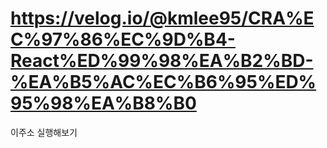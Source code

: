 # https://velog.io/@kmlee95/CRA%EC%97%86%EC%9D%B4-React%ED%99%98%EA%B2%BD-%EA%B5%AC%EC%B6%95%ED%95%98%EA%B8%B0

이주소 실행해보기
